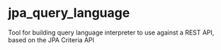 # jpa_query_language
Tool for building query language interpreter to use against a REST API, based on the JPA Criteria API
